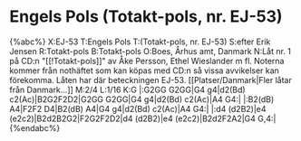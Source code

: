 # Engels Pols (Totakt-pols, nr. EJ-53)

{%abc%}
X:EJ-53
T:Engels Pols
T:(Totakt-pols, nr. EJ-53)
S:efter Erik Jensen
R:Totakt-pols
B:Totakt-pols
O:Boes, Århus amt, Danmark
N:Låt nr. 1 på CD:n "[[!Totakt-pols]]" av Åke Persson, Ethel Wieslander m fl. Noterna kommer från nothäftet som kan köpas med CD:n så vissa avvikelser kan förekomma. Låten har där beteckningen EJ-53. [[Platser/Danmark|Fler låtar från Danmark...]]
M:2/4
L:1/16
K:G
|:G2GG G2GG|G4 g4|d2(Bd) c2(Ac)|B2G2F2D2|G2GG G2GG|G4 g4|d2(Bd) c2(Ac)|A4 G4:|
|:B2(dB) A4|F2F2 D4|B2(dB) A4|G4 g4|d2(Bd) c2(Ac)|A4 G4:|
|:d4 (d2B2)|e4 (e2c2)|B2d2B2G2|F2G2F2D2|d4 (d2B2)|e4 (e2c2)|B2d2F2A2|G4 G,4:|
{%endabc%}

